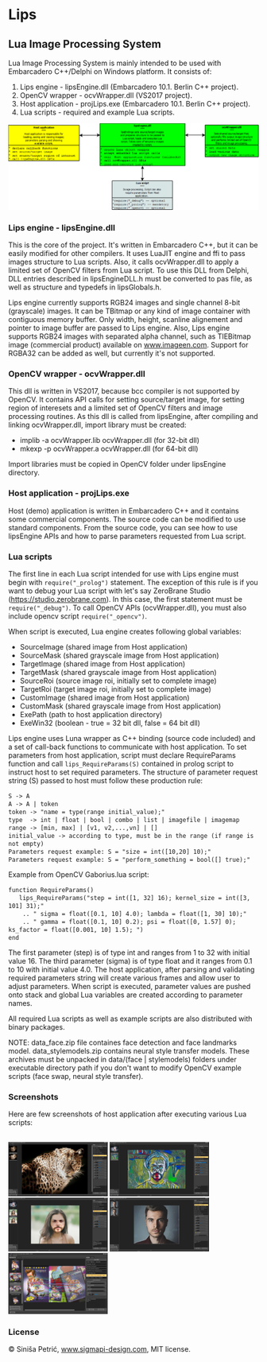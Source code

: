# Lips
## Lua Image Processing System
Lua Image Processing System is mainly intended to be used with Embarcadero C++/Delphi on Windows platform.
It consists of: 
1. Lips engine - lipsEngine.dll (Embarcadero 10.1. Berlin C++ project).    
2. OpenCV wrapper - ocvWrapper.dll (VS2017 project).
3. Host application - projLips.exe (Embarcadero 10.1. Berlin C++ project).
4. Lua scripts - required and example Lua scripts.

<p align='center'>
    <img src='screens/architecture.png'>
</p>

### Lips engine - lipsEngine.dll
This is the core of the project. It's written in Embarcadero C++, but it can be easily modified for other compilers. It uses LuaJIT  engine and ffi to pass images structure to Lua scripts. Also, it calls ocvWrapper.dll to apply a limited set of OpenCV filters from Lua script. To use this DLL from Delphi, DLL entries described in lipsEngineDLL.h must be converted to pas file, as well as structure and typedefs in lipsGlobals.h.

Lips engine currently supports RGB24 images and single channel 8-bit (grayscale) images. It can be TBitmap or any kind of image container with contiguous memory buffer. Only width, height, scanline alignement and pointer to image buffer are passed to Lips engine. Also, Lips engine supports RGB24 images with separated alpha channel, such as TIEBitmap image  (commercial product) available on www.imageen.com. Support for RGBA32 can be added as well, but currently it's not supported.

### OpenCV wrapper - ocvWrapper.dll
This dll is written in VS2017, because bcc compiler is not supported by OpenCV. It contains API calls for setting source/target image, for setting region of interesets and a limited set of OpenCV filters and image processing routines. As this dll is called from lipsEngine, after compiling and linking ocvWrapper.dll, import library must be created:

- implib -a ocvWrapper.lib ocvWrapper.dll (for 32-bit dll)
- mkexp -p ocvWrapper.a ocvWrapper.dll (for 64-bit dll)

Import libraries must be copied in OpenCV folder under lipsEngine directory.

### Host application - projLips.exe
Host (demo) application is written in Embarcadero C++ and it contains some commercial components. The source code can be modified to use standard components. From the source code, you can see how to use lipsEngine APIs and how to parse parameters requested from Lua script.

### Lua scripts
The first line in each Lua script intended for use with Lips engine must begin with `require("_prolog")` statement. The exception of this rule is if you want to debug your Lua script with let's say ZeroBrane Studio (https://studio.zerobrane.com). In this case, the first statement must be `require("_debug")`. To call OpenCV APIs (ocvWrapper.dll), you must also include opencv script `require("_opencv")`.

When script is executed, Lua engine creates following global variables:

- SourceImage (shared image from Host application)
- SourceMask (shared grayscale image from Host application) 
- TargetImage (shared image from Host application)
- TargetMask (shared grayscale image from Host application)
- SourceRoi (source image roi, initially set to complete image)
- TargetRoi (target image roi, initially set to complete image)
- CustomImage (shared image from Host application)
- CustomMask (shared grayscale image from Host application)
- ExePath (path to host application directory)
- ExeWin32 (boolean - true = 32 bit dll, false = 64 bit dll)

Lips engine uses Luna wrapper as C++ binding (source code included) and a set of call-back functions to communicate with host application. To set parameters from host application, script must declare RequireParams function and call `lips_RequireParams(S)` contained in prolog script to instruct host to set required parameters. The structure of parameter request string (S) passed to host must follow these production rule:
   ```
   S -> A
   A -> A | token
   token -> "name = type(range initial_value);"
   type  -> int | float | bool | combo | list | imagefile | imagemap
   range -> [min, max] | [v1, v2,...,vn] | []
   initial_value -> according to type, must be in the range (if range is not empty)
   Parameters request example: S = "size = int([10,20] 10);"
   Parameters request example: S = "perform_something = bool([] true);"
   ``` 
Example from OpenCV Gaborius.lua script:
```
function RequireParams()  
   lips_RequireParams("step = int([1, 32] 16); kernel_size = int([3, 101] 31);"
    .. " sigma = float([0.1, 10] 4.0); lambda = float([1, 30] 10);"
    .. " gamma = float([0.1, 10] 0.2); psi = float([0, 1.57] 0); ks_factor = float([0.001, 10] 1.5); ")
end   
```
The first parameter (step) is of type int and ranges from 1 to 32 with initial value 16. The third parameter (sigma) is of type float and it ranges from 0.1 to 10 with initial value 4.0. The host application, after parsing and validating required parameters string will create various frames and allow user to adjust parameters. When script is executed, parameter values are pushed onto stack and global Lua variables are created according to parameter names.

All required Lua scripts as well as example scripts are also distributed with binary packages. 

NOTE: data_face.zip file containes face detection and face landmarks model. data_stylemodels.zip contains neural style transfer models.
These archives must be unpacked in data/(face | stylemodels) folders under executable directory path if you don't want to modify OpenCV example scripts (face swap, neural style transfer). 

### Screenshots
Here are few screenshots of host application after executing various Lua scripts:
<p align='left'>
    </br>
    <img src='screens/screen1.jpg' width='200'>
    <img src='screens/screen2.jpg' width='200'>
    <img src='screens/screen3.jpg' width='200'>
    <img src='screens/screen4.jpg' width='200'>
    <img src='screens/screen5.jpg' width='200'>    
</p>

### License
© Siniša Petrić, www.sigmapi-design.com, MIT license.

